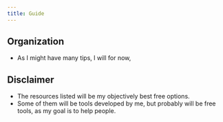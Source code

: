```yaml
---
title: Guide
---
```



## Organization

- As I might have many tips, I will for now, 

## Disclaimer

- The resources listed will be my objectively best free options.
- Some of them will be tools developed by me, but probably will be free tools, as my goal is to help people.








